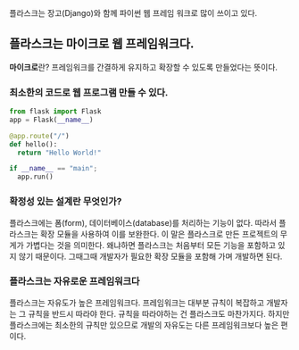 플라스크는 장고(Django)와 함께 파이썬 웹 프레임 워크로 많이 쓰이고 있다.

## 플라스크는 마이크로 웹 프레임워크다.
**마이크로**란? 프레임워크를 간결하게 유지하고 확장할 수 있도록 만들었다는 뜻이다.

### 최소한의 코드로 웹 프로그램 만들 수 있다.
```python
from flask import Flask
app = Flask(__name__)

@app.route("/")
def hello():
  return "Hello World!"

if __name__ == "main";
  app.run()
```

### 확정성 있는 설계란 무엇인가?
플라스크에는 폼(form), 데이터베이스(database)를 처리하는 기능이 없다. 따라서 플라스크는 확장 모듈을 사용하여 이를 보완한다. 이 말은 플라스크로 만든 프로젝트의 무게가 가볍다는 것을 의미한다. 왜냐하면 플라스크는 처음부터 모든 기능을 포함하고 있지 않기 때문이다. 그때그때 개발자가 필요한 확장 모듈을 포함해 가며 개발하면 된다.

### 플라스크는 자유로운 프레임워크다
플라스크는 자유도가 높은 프레임워크다. 프레임워크는 대부분 규칙이 복잡하고 개발자는 그 규칙을 반드시 따라야 한다. 규칙을 따라야하는 건 플라스크도 마찬가지다. 하지만 플라스크에는 최소한의 규칙만 있으므로 개발의 자유도는 다른 프레임워크보다 높은 편이다.
